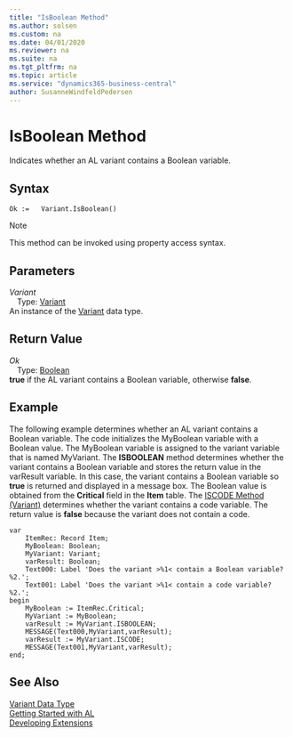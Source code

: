 ```yaml
---
title: "IsBoolean Method"
ms.author: solsen
ms.custom: na
ms.date: 04/01/2020
ms.reviewer: na
ms.suite: na
ms.tgt_pltfrm: na
ms.topic: article
ms.service: "dynamics365-business-central"
author: SusanneWindfeldPedersen
---
```

[//]: # (START>DO_NOT_EDIT)
[//]: # (IMPORTANT:Do not edit any of the content between here and the END>DO_NOT_EDIT.)
[//]: # (Any modifications should be made in the .xml files in the ModernDev repo.)
# IsBoolean Method
Indicates whether an AL variant contains a Boolean variable.


## Syntax
```
Ok :=   Variant.IsBoolean()
```
> [!NOTE]  
> This method can be invoked using property access syntax.  

## Parameters
*Variant*  
&emsp;Type: [Variant](variant-data-type.md)  
An instance of the [Variant](variant-data-type.md) data type.  

## Return Value
*Ok*  
&emsp;Type: [Boolean](../boolean/boolean-data-type.md)  
**true** if the AL variant contains a Boolean variable, otherwise **false**.  


[//]: # (IMPORTANT: END>DO_NOT_EDIT)

## Example  
 The following example determines whether an AL variant contains a Boolean variable. The code initializes the MyBoolean variable with a Boolean value. The MyBoolean variable is assigned to the variant variable that is named MyVariant. The **ISBOOLEAN** method determines whether the variant contains a Boolean variable and stores the return value in the varResult variable. In this case, the variant contains a Boolean variable so **true** is returned and displayed in a message box. The Boolean value is obtained from the **Critical** field in the **Item** table. The [ISCODE Method (Variant)](../../methods/devenv-iscode-method-variant.md) determines whether the variant contains a code variable. The return value is **false** because the variant does not contain a code. 
  
```  
var
    ItemRec: Record Item;
    MyBoolean: Boolean;
    MyVariant: Variant;
    varResult: Boolean;
    Text000: Label 'Does the variant >%1< contain a Boolean variable? %2.';
    Text001: Label 'Does the variant >%1< contain a code variable? %2.';
begin
    MyBoolean := ItemRec.Critical;  
    MyVariant := MyBoolean;  
    varResult := MyVariant.ISBOOLEAN;  
    MESSAGE(Text000,MyVariant,varResult);  
    varResult := MyVariant.ISCODE;  
    MESSAGE(Text001,MyVariant,varResult);  
end;
```  

## See Also
[Variant Data Type](variant-data-type.md)  
[Getting Started with AL](../../devenv-get-started.md)  
[Developing Extensions](../../devenv-dev-overview.md)